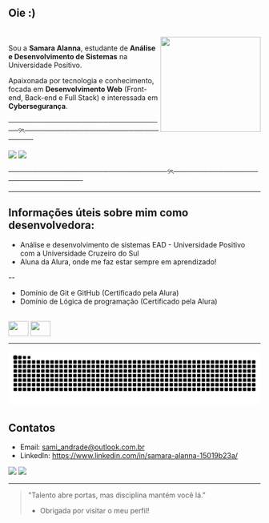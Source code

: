 ## Oie :)
<div style="display: inline_block"><br>
<img align="right" height="190" width="200" src="https://media.discordapp.net/attachments/1367385894360842343/1406090081831489566/ezgif.com-animated-gif-maker.gif?ex=68a47eaf&is=68a32d2f&hm=b41654a0e307b4dd6a1d951cf3516dfbe388257132c06daddf16fde405a94a00&=" />
  
Sou a **Samara Alanna**, estudante de **Análise e Desenvolvimento de Sistemas** na Universidade Positivo. 

Apaixonada por tecnologia e conhecimento, focada em **Desenvolvimento Web** (Front-end, Back-end e Full Stack) e interessada em **Cybersegurança**.

</div>

────────────────────────────────୨ৎ────────────────────────────────                                        

<div align="left">

  <img height="160em" src="https://github-readme-stats.vercel.app/api?username=SamaraAlanna&show_icons=true&theme=blue_navy" />
  <img height="160em" src="https://github-readme-stats.vercel.app/api/top-langs/?username=SamaraAlanna&layout=compact&theme=blue_navy" />

────────────────────────────────୨ৎ────────────────────────────────

---

## Informações úteis sobre mim como desenvolvedora:
</div>

- Análise e desenvolvimento de sistemas EAD - Universidade Positivo com a Universidade Cruzeiro do Sul
- Aluna da Alura, onde me faz estar sempre em aprendizado!

--

- Domínio de Git e GitHub (Certificado pela Alura)
- Domínio de Lógica de programação (Certificado pela Alura)

<div style="display: inline_block"><br>
<img align="center" height="30" width="40" src="https://cdn.jsdelivr.net/gh/devicons/devicon@latest/icons/python/python-original.svg" />
<img align="center" height="30" width="40" src="https://cdn.jsdelivr.net/gh/devicons/devicon@latest/icons/javascript/javascript-original.svg" />

  
---

<div>
<picture>
  <source media="(prefers-color-scheme: dark)" srcset="https://raw.githubusercontent.com/SamaraAlanna/SamaraAlanna/output/github-contribution-grid-snake-dark.svg">
  <source media="(prefers-color-scheme: light)" srcset="https://raw.githubusercontent.com/SamaraAlanna/SamaraAlanna/output/github-contribution-grid-snake.svg">
  <img alt="github contribution grid snake animation" src="https://raw.githubusercontent.com/SamaraAlanna/SamaraAlanna/output/github-contribution-grid-snake.svg">
</picture>

## Contatos

- Email: sami_andrade@outlook.com.br
- LinkedIn: https://www.linkedin.com/in/samara-alanna-15019b23a/

<a href="https://www.linkedin.com/in/samara-alanna-15019b23a/" target="_blank"><img src="https://img.shields.io/badge/-LinkedIn-%230077B5?style=for-the-badge&logo=linkedin&logoColor=white" target="_blank"></a> 
<a href = "mailto:sami_andrade@outlook.com.br"><img src="https://img.shields.io/badge/Microsoft_Outlook-0078D4?style=for-the-badge&logo=microsoft-outlook&logoColor=white" target="_blank"></a>

---

> "Talento abre portas, mas disciplina mantém você lá."
> - Obrigada por visitar o meu perfil!

